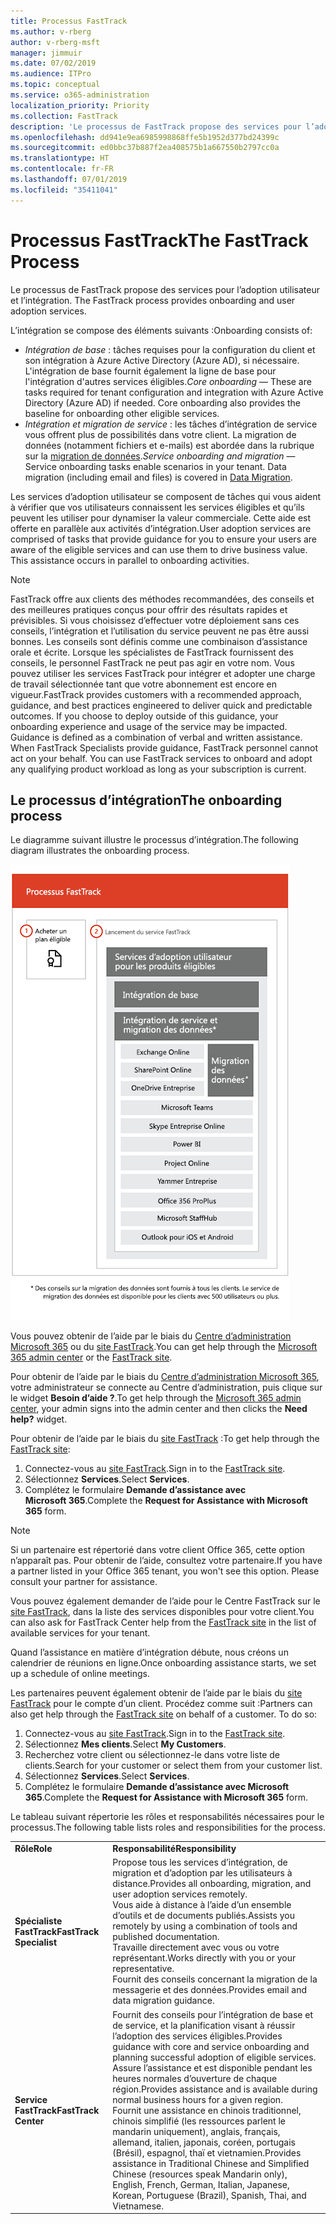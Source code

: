 ```yaml
---
title: Processus FastTrack
ms.author: v-rberg
author: v-rberg-msft
manager: jimmuir
ms.date: 07/02/2019
ms.audience: ITPro
ms.topic: conceptual
ms.service: o365-administration
localization_priority: Priority
ms.collection: FastTrack
description: 'Le processus de FastTrack propose des services pour l’adoption utilisateur et l’intégration. '
ms.openlocfilehash: dd941e9ea6985998868ffe5b1952d377bd24399c
ms.sourcegitcommit: ed0bbc37b887f2ea408575b1a667550b2797cc0a
ms.translationtype: HT
ms.contentlocale: fr-FR
ms.lasthandoff: 07/01/2019
ms.locfileid: "35411041"
---
```

# <a name="the-fasttrack-process"></a><span data-ttu-id="f4c55-103">Processus FastTrack</span><span class="sxs-lookup"><span data-stu-id="f4c55-103">The FastTrack Process</span></span>

<span data-ttu-id="f4c55-104">Le processus de FastTrack propose des services pour l’adoption utilisateur et l’intégration. </span><span class="sxs-lookup"><span data-stu-id="f4c55-104">The FastTrack process provides onboarding and user adoption services.</span></span> 
  
<span data-ttu-id="f4c55-105">L’intégration se compose des éléments suivants :</span><span class="sxs-lookup"><span data-stu-id="f4c55-105">Onboarding consists of:</span></span>
  
- <span data-ttu-id="f4c55-p101">*Intégration de base* : tâches requises pour la configuration du client et son intégration à Azure Active Directory (Azure AD), si nécessaire. L'intégration de base fournit également la ligne de base pour l'intégration d'autres services éligibles.</span><span class="sxs-lookup"><span data-stu-id="f4c55-p101">*Core onboarding* — These are tasks required for tenant configuration and integration with Azure Active Directory (Azure AD) if needed. Core onboarding also provides the baseline for onboarding other eligible services.</span></span> 
- <span data-ttu-id="f4c55-p102">*Intégration et migration de service* : les tâches d’intégration de service vous offrent plus de possibilités dans votre client. La migration de données (notamment fichiers et e-mails) est abordée dans la rubrique sur la [migration de données](O365-data-migration.md).</span><span class="sxs-lookup"><span data-stu-id="f4c55-p102">*Service onboarding and migration* — Service onboarding tasks enable scenarios in your tenant. Data migration (including email and files) is covered in [Data Migration](O365-data-migration.md).</span></span> 
    
<span data-ttu-id="f4c55-p103">Les services d’adoption utilisateur se composent de tâches qui vous aident à vérifier que vos utilisateurs connaissent les services éligibles et qu’ils peuvent les utiliser pour dynamiser la valeur commerciale. Cette aide est offerte en parallèle aux activités d’intégration.</span><span class="sxs-lookup"><span data-stu-id="f4c55-p103">User adoption services are comprised of tasks that provide guidance for you to ensure your users are aware of the eligible services and can use them to drive business value. This assistance occurs in parallel to onboarding activities.</span></span>
  
> [!NOTE]
> <span data-ttu-id="f4c55-p104">FastTrack offre aux clients des méthodes recommandées, des conseils et des meilleures pratiques conçus pour offrir des résultats rapides et prévisibles. Si vous choisissez d’effectuer votre déploiement sans ces conseils, l’intégration et l’utilisation du service peuvent ne pas être aussi bonnes. Les conseils sont définis comme une combinaison d’assistance orale et écrite. Lorsque les spécialistes de FastTrack fournissent des conseils, le personnel FastTrack ne peut pas agir en votre nom. Vous pouvez utiliser les services FastTrack pour intégrer et adopter une charge de travail sélectionnée tant que votre abonnement est encore en vigueur.</span><span class="sxs-lookup"><span data-stu-id="f4c55-p104">FastTrack provides customers with a recommended approach, guidance, and best practices engineered to deliver quick and predictable outcomes. If you choose to deploy outside of this guidance, your onboarding experience and usage of the service may be impacted. Guidance is defined as a combination of verbal and written assistance. When FastTrack Specialists provide guidance, FastTrack personnel cannot act on your behalf. You can use FastTrack services to onboard and adopt any qualifying product workload as long as your subscription is current.</span></span> 
  
## <a name="the-onboarding-process"></a><span data-ttu-id="f4c55-117">Le processus d’intégration</span><span class="sxs-lookup"><span data-stu-id="f4c55-117">The onboarding process</span></span>

<span data-ttu-id="f4c55-118">Le diagramme suivant illustre le processus d’intégration.</span><span class="sxs-lookup"><span data-stu-id="f4c55-118">The following diagram illustrates the onboarding process.</span></span>
  
![Chronologie pour l’utilisation du service d’intégration](media/O365-Onboarding-Timeline.png)
  
<span data-ttu-id="f4c55-120">Vous pouvez obtenir de l’aide par le biais du [Centre d’administration Microsoft 365](https://go.microsoft.com/fwlink/?linkid=2032704) ou du [site FastTrack](https://go.microsoft.com/fwlink/?linkid=780698).</span><span class="sxs-lookup"><span data-stu-id="f4c55-120">You can get help through the [Microsoft 365 admin center](https://go.microsoft.com/fwlink/?linkid=2032704) or the [FastTrack site](https://go.microsoft.com/fwlink/?linkid=780698).</span></span> 

<span data-ttu-id="f4c55-121">Pour obtenir de l’aide par le biais du [Centre d’administration Microsoft 365](https://go.microsoft.com/fwlink/?linkid=2032704), votre administrateur se connecte au Centre d’administration, puis clique sur le widget **Besoin d’aide ?**.</span><span class="sxs-lookup"><span data-stu-id="f4c55-121">To get help through the [Microsoft 365 admin center](https://go.microsoft.com/fwlink/?linkid=2032704), your admin signs into the admin center and then clicks the **Need help?** widget.</span></span> 

<span data-ttu-id="f4c55-122">Pour obtenir de l’aide par le biais du [site FastTrack](https://go.microsoft.com/fwlink/?linkid=780698) :</span><span class="sxs-lookup"><span data-stu-id="f4c55-122">To get help through the [FastTrack site](https://go.microsoft.com/fwlink/?linkid=780698):</span></span> 
1.  <span data-ttu-id="f4c55-123">Connectez-vous au [site FastTrack](https://go.microsoft.com/fwlink/?linkid=780698).</span><span class="sxs-lookup"><span data-stu-id="f4c55-123">Sign in to the [FastTrack site](https://go.microsoft.com/fwlink/?linkid=780698).</span></span> 
2.  <span data-ttu-id="f4c55-124">Sélectionnez **Services**.</span><span class="sxs-lookup"><span data-stu-id="f4c55-124">Select **Services**.</span></span>
3.  <span data-ttu-id="f4c55-125">Complétez le formulaire **Demande d’assistance avec Microsoft 365**.</span><span class="sxs-lookup"><span data-stu-id="f4c55-125">Complete the **Request for Assistance with Microsoft 365** form.</span></span> 
> [!NOTE]
>  <span data-ttu-id="f4c55-p105">Si un partenaire est répertorié dans votre client Office 365, cette option n’apparaît pas. Pour obtenir de l’aide, consultez votre partenaire.</span><span class="sxs-lookup"><span data-stu-id="f4c55-p105">If you have a partner listed in your Office 365 tenant, you won't see this option. Please consult your partner for assistance.</span></span> 
  
 <span data-ttu-id="f4c55-128">Vous pouvez également demander de l’aide pour le Centre FastTrack sur le [site FastTrack](https://go.microsoft.com/fwlink/?linkid=780698), dans la liste des services disponibles pour votre client.</span><span class="sxs-lookup"><span data-stu-id="f4c55-128">You can also ask for FastTrack Center help from the [FastTrack site](https://go.microsoft.com/fwlink/?linkid=780698) in the list of available services for your tenant.</span></span> 
    
 <span data-ttu-id="f4c55-129">Quand l’assistance en matière d’intégration débute, nous créons un calendrier de réunions en ligne.</span><span class="sxs-lookup"><span data-stu-id="f4c55-129">Once onboarding assistance starts, we set up a schedule of online meetings.</span></span>
    
<span data-ttu-id="f4c55-p106">Les partenaires peuvent également obtenir de l’aide par le biais du [site FastTrack](https://go.microsoft.com/fwlink/?linkid=780698) pour le compte d’un client. Procédez comme suit :</span><span class="sxs-lookup"><span data-stu-id="f4c55-p106">Partners can also get help through the [FastTrack site](https://go.microsoft.com/fwlink/?linkid=780698) on behalf of a customer. To do so:</span></span>
1.  <span data-ttu-id="f4c55-132">Connectez-vous au [site FastTrack](https://go.microsoft.com/fwlink/?linkid=780698).</span><span class="sxs-lookup"><span data-stu-id="f4c55-132">Sign in to the [FastTrack site](https://go.microsoft.com/fwlink/?linkid=780698).</span></span> 
2.  <span data-ttu-id="f4c55-133">Sélectionnez **Mes clients**.</span><span class="sxs-lookup"><span data-stu-id="f4c55-133">Select **My Customers**.</span></span>
3.  <span data-ttu-id="f4c55-134">Recherchez votre client ou sélectionnez-le dans votre liste de clients.</span><span class="sxs-lookup"><span data-stu-id="f4c55-134">Search for your customer or select them from your customer list.</span></span>
4.  <span data-ttu-id="f4c55-135">Sélectionnez **Services**.</span><span class="sxs-lookup"><span data-stu-id="f4c55-135">Select **Services**.</span></span>
5.  <span data-ttu-id="f4c55-136">Complétez le formulaire **Demande d’assistance avec Microsoft 365**.</span><span class="sxs-lookup"><span data-stu-id="f4c55-136">Complete the **Request for Assistance with Microsoft 365** form.</span></span> 

<span data-ttu-id="f4c55-137">Le tableau suivant répertorie les rôles et responsabilités nécessaires pour le processus.</span><span class="sxs-lookup"><span data-stu-id="f4c55-137">The following table lists roles and responsibilities for the process.</span></span>
    
|||
|:-----|:-----|
|<span data-ttu-id="f4c55-138">**Rôle**</span><span class="sxs-lookup"><span data-stu-id="f4c55-138">**Role**</span></span> <br/> |<span data-ttu-id="f4c55-139">**Responsabilité**</span><span class="sxs-lookup"><span data-stu-id="f4c55-139">**Responsibility**</span></span> <br/> |
|<span data-ttu-id="f4c55-140">**Spécialiste FastTrack**</span><span class="sxs-lookup"><span data-stu-id="f4c55-140">**FastTrack Specialist**</span></span> <br/> |<span data-ttu-id="f4c55-141">Propose tous les services d’intégration, de migration et d’adoption par les utilisateurs à distance.</span><span class="sxs-lookup"><span data-stu-id="f4c55-141">Provides all onboarding, migration, and user adoption services remotely.</span></span>  <br/> <span data-ttu-id="f4c55-142">Vous aide à distance à l’aide d’un ensemble d’outils et de documents publiés.</span><span class="sxs-lookup"><span data-stu-id="f4c55-142">Assists you remotely by using a combination of tools and published documentation.</span></span> <br/> <span data-ttu-id="f4c55-143">Travaille directement avec vous ou votre représentant.</span><span class="sxs-lookup"><span data-stu-id="f4c55-143">Works directly with you or your representative.</span></span> <br/> <span data-ttu-id="f4c55-144">Fournit des conseils concernant la migration de la messagerie et des données.</span><span class="sxs-lookup"><span data-stu-id="f4c55-144">Provides email and data migration guidance.</span></span>|
|<span data-ttu-id="f4c55-145">**Service FastTrack**</span><span class="sxs-lookup"><span data-stu-id="f4c55-145">**FastTrack Center**</span></span>  <br/> |<span data-ttu-id="f4c55-146">Fournit des conseils pour l’intégration de base et de service, et la planification visant à réussir l’adoption des services éligibles.</span><span class="sxs-lookup"><span data-stu-id="f4c55-146">Provides guidance with core and service onboarding and planning successful adoption of eligible services.</span></span>  <br/> <span data-ttu-id="f4c55-147">Assure l’assistance et est disponible pendant les heures normales d’ouverture de chaque région.</span><span class="sxs-lookup"><span data-stu-id="f4c55-147">Provides assistance and is available during normal business hours for a given region.</span></span> <br/> <span data-ttu-id="f4c55-148">Fournit une assistance en chinois traditionnel, chinois simplifié (les ressources parlent le mandarin uniquement), anglais, français, allemand, italien, japonais, coréen, portugais (Brésil), espagnol, thaï et vietnamien.</span><span class="sxs-lookup"><span data-stu-id="f4c55-148">Provides assistance in Traditional Chinese and Simplified Chinese (resources speak Mandarin only), English, French, German, Italian, Japanese, Korean, Portuguese (Brazil), Spanish, Thai, and Vietnamese.</span></span>|


  

